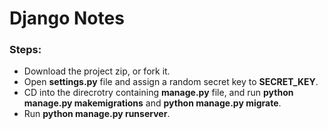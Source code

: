 # Django Notes  
### Steps:  

- Download the project zip, or fork it.  
- Open **settings.py** file and assign a random secret key to **SECRET_KEY**.  
- CD into the direcrotry containing **manage.py** file, and run **python manage.py makemigrations** and **python manage.py migrate**.  
- Run **python manage.py runserver**.  
